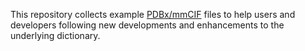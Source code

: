 This repository collects example [PDBx/mmCIF](https://mmcif.wwpdb.org/pdbx-mmcif-home-page.html) files to help users and developers following new developments and enhancements to the underlying dictionary.
